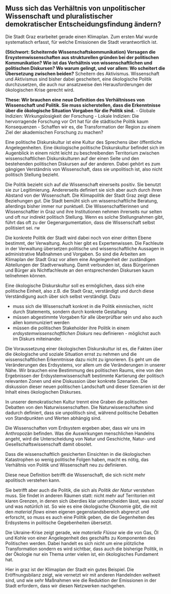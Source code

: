 ## Muss sich das Verhältnis von unpolitischer Wissenschaft und pluralistischer demokratischer Entscheidungsfindung ändern?


Die Stadt Graz erarbeitet gerade einen Klimaplan. Zum ersten Mal wurde systematisch erfasst, für welche Emissionen die Stadt verantwortlich ist.

 **(Stichwort: Scheiternde Wissenschaftskommunikation) Versagen die Ersystemwissenschaften aus strukturellen gründen bei der politischen Kommunikation? Wie ist das Verhältnis von wissenschaftlichen und politischen Diskursen? Wo warum gelingt, und vor allem: Wo scheitert die Übersetzung zwischen beiden?** Scheitern des Aktivismus. Wissenschaft und Aktivismus sind bisher dabei gescheitert, eine ökologische Politik durchzusetzen, die auch nur ansatzweise den Herausforderungen der ökologischen Krise gerecht wird.

**These: Wir brauchen eine neue Definition des Verhältnisses von Wissenschaft und Politik. Sie muss sicherstellen, dass die Erkenntnisse über die ökologische Situation Vorgaben für die Politik sind.**
         - Globale Indizien: Wirkungslosigkeit der Forschung
         - Lokale Indizien: Die hervorragende Forschung vor Ort hat für die städtische Politik kaum Konsequenzen
         - Schaffen wir es, die Transformation der Region zu einem Ziel der akademischen Forschung zu machen?

Eine politische Diskurskultur ist eine Kultur des Sprechens über öffentliche Angelegenheiten. Eine ökologische politische Diskurskultur befindet sich im Augenblick in einem nicht leicht zu beschreibenden Territorium zwischen wissenschaftlichen Diskurskulturen auf der einen Seite und den bestehenden politischen Diskursen auf der anderen. Dabei gehört es zum gängigen Verständnis von Wissenschaft, dass sie unpolitisch ist, also nicht politisch Stellung bezieht.

Die Politik bezieht sich auf *die* Wissenschaft einerseits positiv. Sie benutzt sie zur Legitimierung. Andererseits definiert sie sich aber auch durch ihren Abstand von der Wissenschaft. Die Klimapolitik der Stadt Graz zeigt diese Beziehungen gut. Die Stadt bemüht sich um wissenschaftliche Beratung, allerdings bisher immer nur punktuell. Die Wissenschaftlerinnen und Wissenschaftler in Graz und ihre Institutionen nehmen ihrerseits nur selten und oft nur indirekt politisch Stellung. Wenn es solche Stellungnahmen gibt, führt das oft zu der Gegenargumentation, dass die Wissenschaft selbst politisiert sei. rw

Die konkrete Politik der Stadt wird dabei noch von einer dritten Ebene bestimmt, der Verwaltung. Auch hier gibt es Expertenwissen. Die Fachleute in der Verwaltung übersetzen politische und wissenschaftliche Aussagen in administrative Maßnahmen und Vorgaben. So sind die Arbeiten am Klimaplan der Stadt Graz vor allem eine Angelegenheit der zuständigen Abteilungen der Stadtverwaltung. Damit verbunden ist, dass Bürgerinnen und Bürger als Nichtfachleute an den entsprechenden Diskursen kaum teilnehmen können. 

Eine ökologische Diskurskultur soll es ermöglichen, dass sich eine politische Einheit, also z.B. die Stadt Graz, verständigt und durch diese Verständigung auch über sich selbst verständigt. Dazu 

- muss sich die Wissenschaft konkret in die Politik einmischen, nicht durch Statements, sondern durch konkrete Gestaltung
- müssen abgestimmte Vorgaben für alle überprüfbar sein und also auch allen kommuniziert werden
- müssen die politischen Stakeholder ihre Politik in einem *erdsystemwissenschaftlichen Diskurs* neu definieren - möglichst auch im Diskurs miteinander. 

Die Voraussetzung einer ökologischen Diskurskultur ist es, die Fakten über die ökologische und soziale Situation ernst zu nehmen und die wissenschaftlichen Erkenntnisse dazu nicht zu ignorieren. Es geht um die Veränderungen des Erdsystems, vor allem um die Veränderungen in unserer Nähe. Wir brauchen eine Bestimmung des politischen Raums, eine von den Ergebnissen der Erdsystemwissenschaft bestimmte Kartierung der politisch relevanten Zonen und eine Diskussion über konkrete Szenarien. Die diskussion dieser neuen politischen Landschaft und dieser Szenarien ist der Inhalt eines ökologischen Diskurses.

In unserer demokratischen Kultur trennt eine Graben die politischen Debatten von den Naturwissenschaften. Die Naturwissenschaften sind dadurch definiert, dass sie unpolitisch sind, während politische Debatten von Standpunkten und Werten abhängig sind.

Die Wissenschaften vom Erdsystem ergeben aber, dass wir uns im Anthropozän befinden. Was die Auswirkungen menschlichen Handelns angeht, wird die Unterscheidung von Natur und Geschichte, Natur- und Gesellschaftswissenschaft damit obsolet. 

Dass die wissenschaftlich gesicherten Einsichten in die ökologischen Katastrophen so wenig politische Folgen haben, macht es nötig, das Verhältnis von Politik und Wissenschaft neu zu definieren. 

Diese neue Definition betrifft die Wissenschaft, die sich nicht mehr apolitisch verstehen kann. 

Sie betrifft aber auch die Politik, die sich als *Politik der Natur* verstehen muss. Sie findet in anderen Räumen statt: nicht mehr auf Territorien mit klaren Grenzen, in denen sich überdies klar unterscheiden lässt, was *sozial* und was *natürlich* ist. So wie es eine ökologische Ökonomie gibt, die mit den *material flows* einen eigenen gegenstandsbereich abgrenzt und erforscht, so muss es auch eine Politik geben, die die Gegenheiten des Erdsystems in politische Gegebenheiten übersetzt. 

Die Ukraine-Krise zeigt gerade, wie *materielle Flüsse* wie die von Gas, Öl und Kohle von einer Angelegenheit des geschäfts zu Komponenten des Politischen werden. Dabei handelt es sich nicht um eine plötzliche Transformation sondern es wird sichtbar, dass auch die bisherige Politik, in der Ökologie nur ein Thema unter vielen ist, ein ökologisches Fundament hat. 

Hier in graz ist der Klimaplan der Stadt ein gutes Beispiel. Die Eröffnungsbilanz zeigt, wie vernetzt wir mit anderen Handelnden weltweit sind, und wie sehr Maßnahmen wie die Reduktion der Emissionen in der Stadt erfordern, dass wir diesen Netzwerken nachgehen. 

